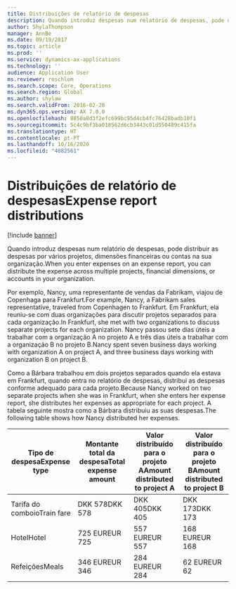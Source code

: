 ```yaml
---
title: Distribuições de relatório de despesas
description: Quando introduz despesas num relatório de despesas, pode distribuir as despesas por vários projetos, entidades legais ou contas na sua organização.
author: ShylaThompson
manager: AnnBe
ms.date: 09/19/2017
ms.topic: article
ms.prod: ''
ms.service: dynamics-ax-applications
ms.technology: ''
audience: Application User
ms.reviewer: roschlom
ms.search.scope: Core, Operations
ms.search.region: Global
ms.author: shylaw
ms.search.validFrom: 2016-02-28
ms.dyn365.ops.version: AX 7.0.0
ms.openlocfilehash: 8850a8d3f2efc699bc95d4cb4fc76428badb10f1
ms.sourcegitcommit: 5c4c9bf3ba018562d6cb3443c01d550489c415fa
ms.translationtype: HT
ms.contentlocale: pt-PT
ms.lasthandoff: 10/16/2020
ms.locfileid: "4082561"
---
```

# <a name="expense-report-distributions"></a><span data-ttu-id="3d5a5-103">Distribuições de relatório de despesas</span><span class="sxs-lookup"><span data-stu-id="3d5a5-103">Expense report distributions</span></span>

[!include [banner](../includes/banner.md)]

<span data-ttu-id="3d5a5-104">Quando introduz despesas num relatório de despesas, pode distribuir as despesas por vários projetos, dimensões financeiras ou contas na sua organização.</span><span class="sxs-lookup"><span data-stu-id="3d5a5-104">When you enter expenses on an expense report, you can distribute the expense across multiple projects, financial dimensions, or accounts in your organization.</span></span>

<span data-ttu-id="3d5a5-105">Por exemplo, Nancy, uma representante de vendas da Fabrikam, viajou de Copenhaga para Frankfurt.</span><span class="sxs-lookup"><span data-stu-id="3d5a5-105">For example, Nancy, a Fabrikam sales representative, traveled from Copenhagen to Frankfurt.</span></span> <span data-ttu-id="3d5a5-106">Em Frankfurt, ela reuniu-se com duas organizações para discutir projetos separados para cada organização.</span><span class="sxs-lookup"><span data-stu-id="3d5a5-106">In Frankfurt, she met with two organizations to discuss separate projects for each organization.</span></span> <span data-ttu-id="3d5a5-107">Nancy passou sete dias úteis a trabalhar com a organização A no projeto A e três dias úteis a trabalhar com a organização B no projeto B.</span><span class="sxs-lookup"><span data-stu-id="3d5a5-107">Nancy spent seven business days working with organization A on project A, and three business days working with organization B on project B.</span></span>

<span data-ttu-id="3d5a5-108">Como a Bárbara trabalhou em dois projetos separados quando ela estava em Frankfurt, quando entra no relatório de despesas, distribui as despesas conforme adequado para cada projeto.</span><span class="sxs-lookup"><span data-stu-id="3d5a5-108">Because Nancy worked on two separate projects when she was in Frankfurt, when she enters her expense report, she distributes her expenses as appropriate for each project.</span></span> <span data-ttu-id="3d5a5-109">A tabela seguinte mostra como a Bárbara distribuiu as suas despesas.</span><span class="sxs-lookup"><span data-stu-id="3d5a5-109">The following table shows how Nancy distributed her expenses.</span></span>


| <span data-ttu-id="3d5a5-110">Tipo de despesa</span><span class="sxs-lookup"><span data-stu-id="3d5a5-110">Expense type</span></span> | <span data-ttu-id="3d5a5-111">Montante total da despesa</span><span class="sxs-lookup"><span data-stu-id="3d5a5-111">Total expense amount</span></span>|<span data-ttu-id="3d5a5-112">Valor distribuído para o projeto A</span><span class="sxs-lookup"><span data-stu-id="3d5a5-112">Amount distributed to project A</span></span>| <span data-ttu-id="3d5a5-113">Valor distribuído para o projeto B</span><span class="sxs-lookup"><span data-stu-id="3d5a5-113">Amount distributed to project B</span></span> |
|--------------|---------------------|-------------------------------|---------------------------------|
|<span data-ttu-id="3d5a5-114">Tarifa do comboio</span><span class="sxs-lookup"><span data-stu-id="3d5a5-114">Train fare</span></span>   |<span data-ttu-id="3d5a5-115">DKK 578</span><span class="sxs-lookup"><span data-stu-id="3d5a5-115">DKK 578</span></span>              |<span data-ttu-id="3d5a5-116">DKK 405</span><span class="sxs-lookup"><span data-stu-id="3d5a5-116">DKK 405</span></span>                        |<span data-ttu-id="3d5a5-117">DKK 173</span><span class="sxs-lookup"><span data-stu-id="3d5a5-117">DKK 173</span></span>                          |
|<span data-ttu-id="3d5a5-118">Hotel</span><span class="sxs-lookup"><span data-stu-id="3d5a5-118">Hotel</span></span>         |<span data-ttu-id="3d5a5-119">725 EUR</span><span class="sxs-lookup"><span data-stu-id="3d5a5-119">EUR 725</span></span>              |<span data-ttu-id="3d5a5-120">557 EUR</span><span class="sxs-lookup"><span data-stu-id="3d5a5-120">EUR 557</span></span>                        |<span data-ttu-id="3d5a5-121">168 EUR</span><span class="sxs-lookup"><span data-stu-id="3d5a5-121">EUR 168</span></span>                          |
|<span data-ttu-id="3d5a5-122">Refeições</span><span class="sxs-lookup"><span data-stu-id="3d5a5-122">Meals</span></span>         |<span data-ttu-id="3d5a5-123">346 EUR</span><span class="sxs-lookup"><span data-stu-id="3d5a5-123">EUR 346</span></span>              |<span data-ttu-id="3d5a5-124">284 EUR</span><span class="sxs-lookup"><span data-stu-id="3d5a5-124">EUR 284</span></span>                        |<span data-ttu-id="3d5a5-125">62 EUR</span><span class="sxs-lookup"><span data-stu-id="3d5a5-125">EUR 62</span></span>                           |

